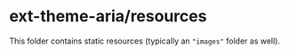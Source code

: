 # ext-theme-aria/resources

This folder contains static resources (typically an `"images"` folder as well).

